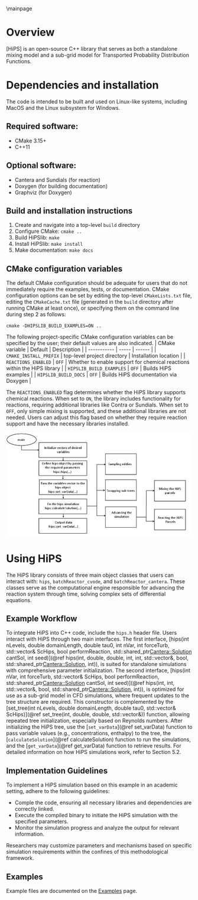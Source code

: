 
\mainpage

<!-- #################################################################### -->

# Overview

[HiPS] is an open-source C++ library that serves as both a standalone mixing model and a sub-grid model for Transported Probability Distribution Functions.

# Dependencies and installation

The code is intended to be built and used on Linux-like systems, including MacOS and the Linux subsystem for Windows.

## Required software:
* CMake 3.15+
* C++11
 
## Optional software:
* Cantera and Sundials (for reaction)
* Doxygen (for building documentation)
* Graphviz (for Doxygen)

## Build and installation instructions
1. Create and navigate into a top-level `build` directory
2. Configure CMake: `cmake ..`
3. Build HiPSlib: `make`
4. Install HiPSlib: `make install`
5. Make documentation: `make docs`

## CMake configuration variables

The default CMake configuration should be adequate for users that do not immediately require the examples, tests, or documentation. CMake configuration options can be set by editing the top-level `CMakeLists.txt` file, editing the `CMakeCache.txt` file (generated in the `build` directory after running CMake at least once), or specifying them on the command line during step 2 as follows:
```
cmake -DHIPSLIB_BUILD_EXAMPLES=ON ..
```

The following project-specific CMake configuration variables can be specified by the user; their default values are also indicated.
| CMake variable | Default | Description |
| ----------- | ----- | ------ |
| `CMAKE_INSTALL_PREFIX`   | top-level project directory | Installation location |
| `REACTIONS_ENABLED` | `OFF` | Whether to enable support for chemical reactions within the HiPS library |
| `HIPSLIB_BUILD_EXAMPLES` | `OFF` | Builds HiPS examples |
| `HIPSLIB_BUILD_DOCS`     | `OFF` | Builds HiPS documentation via Doxygen |

The `REACTIONS_ENABLED` flag determines whether the HiPS library supports chemical reactions. When set to   `ON`, the library includes functionality for reactions, requiring additional libraries like Contra or Sundials. When set to `OFF`, only simple mixing is supported, and these additional libraries are not needed. Users can adjust this flag based on whether they require reaction support and have the necessary libraries installed.

![HiPS workflow diagram](Diagram-paper.png)
# Using HiPS

The HiPS library consists of three main object classes that users can interact with: `hips`, `batchReactor_cvode`, and `batchReactor_cantera`. These classes serve as the computational engine responsible for advancing the reaction system through time, solving complex sets of differential equations.

## Example Workflow

To integrate HiPS into C++ code, include the `hips.h` header file. Users interact with HiPS through two main interfaces. The first interface, [hips(int nLevels, double domainLength, double tau0, int nVar, int forceTurb, std::vector<double>& ScHips, bool performReaction, std::shared_ptr<Cantera::Solution> cantSol, int seed)](@ref hips(int, double, double, int, int, std::vector<double>&, bool, std::shared_ptr<Cantera::Solution>, int)), is suited for standalone simulations with comprehensive parameter initialization. The second interface, [hips(int nVar, int forceTurb, std::vector<double>& ScHips, bool performReaction, std::shared_ptr<Cantera::Solution> cantSol, int seed)](@ref hips(int, int, std::vector<double>&, bool, std::shared_ptr<Cantera::Solution>, int)), is optimized for use as a sub-grid model in CFD simulations, where frequent updates to the tree structure are required. This constructor is complemented by the [set_tree(int nLevels, double domainLength, double tau0, std::vector<double>& ScHips)](@ref set_tree(int, double, double, std::vector<double>&)) function, allowing repeated tree initialization, especially based on Reynolds numbers. After initializing the HiPS tree, use the [`set_varData`](@ref set_varData) function to pass variable values (e.g., concentrations, enthalpy) to the tree, the [`calculateSolution`](@ref calculateSolution) function to run the simulations, and the [`get_varData`](@ref get_varData) function to retrieve results. For detailed information on how HiPS simulations work, refer to Section 5.2.

## Implementation Guidelines

To implement a HiPS simulation based on this example in an academic setting, adhere to the following guidelines:

- Comple the code, ensuring all necessary libraries and dependencies are correctly linked.
- Execute the compiled binary to initiate the HiPS simulation with the specified parameters.
- Monitor the simulation progress and analyze the output for relevant information.

Researchers may customize parameters and mechanisms based on specific simulation requirements within the confines of this methodological framework.

## Examples

Example files are documented on the [Examples](pages/Examples.md) page.



<!-- Example files are documented on the [Examples](pages/examples.md).-->




